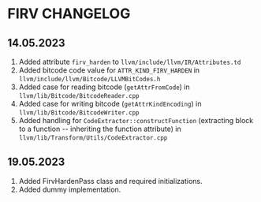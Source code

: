 FIRV CHANGELOG
===

14.05.2023
---

1. Added attribute `firv_harden` to `llvm/include/llvm/IR/Attributes.td`
2. Added bitcode code value for `ATTR_KIND_FIRV_HARDEN` in `llvm/include/llvm/Bitcode/LLVMBitCodes.h`
3. Added case for reading bitcode (`getAttrFromCode`) in `llvm/lib/Bitcode/BitcodeReader.cpp`
4. Added case for writing bitcode (`getAttrKindEncoding`) in `llvm/lib/Bitcode/BitcodeWriter.cpp`
5. Added handling for `CodeExtractor::constructFunction` (extracting block to a function -- inheriting the function attribute) in `llvm/lib/Transform/Utils/CodeExtractor.cpp`

19.05.2023
---

1. Added FirvHardenPass class and required initializations.
2. Added dummy implementation.
